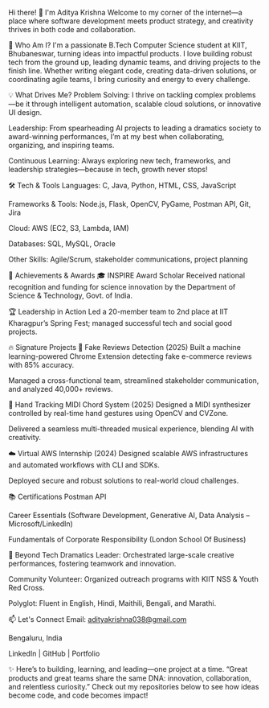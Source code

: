 Hi there! 👋 I'm Aditya Krishna
Welcome to my corner of the internet—a place where software development meets product strategy, and creativity thrives in both code and collaboration.

🚀 Who Am I?
I'm a passionate B.Tech Computer Science student at KIIT, Bhubaneswar, turning ideas into impactful products. I love building robust tech from the ground up, leading dynamic teams, and driving projects to the finish line. Whether writing elegant code, creating data-driven solutions, or coordinating agile teams, I bring curiosity and energy to every challenge.

💡 What Drives Me?
Problem Solving: I thrive on tackling complex problems—be it through intelligent automation, scalable cloud solutions, or innovative UI design.

Leadership: From spearheading AI projects to leading a dramatics society to award-winning performances, I’m at my best when collaborating, organizing, and inspiring teams.

Continuous Learning: Always exploring new tech, frameworks, and leadership strategies—because in tech, growth never stops!

🛠️ Tech & Tools
Languages: C, Java, Python, HTML, CSS, JavaScript

Frameworks & Tools: Node.js, Flask, OpenCV, PyGame, Postman API, Git, Jira

Cloud: AWS (EC2, S3, Lambda, IAM)

Databases: SQL, MySQL, Oracle

Other Skills: Agile/Scrum, stakeholder communications, project planning

🌟 Achievements & Awards
🎓 INSPIRE Award Scholar
Received national recognition and funding for science innovation by the Department of Science & Technology, Govt. of India.

🏆 Leadership in Action
Led a 20-member team to 2nd place at IIT Kharagpur’s Spring Fest; managed successful tech and social good projects.

🔥 Signature Projects
🔗 Fake Reviews Detection (2025)
Built a machine learning-powered Chrome Extension detecting fake e-commerce reviews with 85% accuracy.

Managed a cross-functional team, streamlined stakeholder communication, and analyzed 40,000+ reviews.

🎹 Hand Tracking MIDI Chord System (2025)
Designed a MIDI synthesizer controlled by real-time hand gestures using OpenCV and CVZone.

Delivered a seamless multi-threaded musical experience, blending AI with creativity.

☁️ Virtual AWS Internship (2024)
Designed scalable AWS infrastructures and automated workflows with CLI and SDKs.

Deployed secure and robust solutions to real-world cloud challenges.

📚 Certifications
Postman API

Career Essentials (Software Development, Generative AI, Data Analysis – Microsoft/LinkedIn)

Fundamentals of Corporate Responsibility (London School Of Business)

🤝 Beyond Tech
Dramatics Leader: Orchestrated large-scale creative performances, fostering teamwork and innovation.

Community Volunteer: Organized outreach programs with KIIT NSS & Youth Red Cross.

Polyglot: Fluent in English, Hindi, Maithili, Bengali, and Marathi.

📫 Let's Connect
Email: adityakrishna038@gmail.com

Bengaluru, India

LinkedIn | GitHub | Portfolio

✨ Here’s to building, learning, and leading—one project at a time.
“Great products and great teams share the same DNA: innovation, collaboration, and relentless curiosity.”
Check out my repositories below to see how ideas become code, and code becomes impact!
